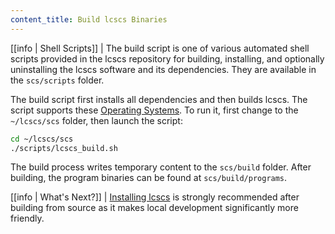 ```yaml
---
content_title: Build lcscs Binaries
---
```


[[info | Shell Scripts]]
| The build script is one of various automated shell scripts provided in the lcscs repository for building, installing, and optionally uninstalling the lcscs software and its dependencies. They are available in the `scs/scripts` folder.

The build script first installs all dependencies and then builds lcscs. The script supports these [Operating Systems](../../index.md#supported-operating-systems). To run it, first change to the `~/lcscs/scs` folder, then launch the script:

```sh
cd ~/lcscs/scs
./scripts/lcscs_build.sh
```

The build process writes temporary content to the `scs/build` folder. After building, the program binaries can be found at `scs/build/programs`.

[[info | What's Next?]]
| [Installing lcscs](03_install-lcscs-binaries.md) is strongly recommended after building from source as it makes local development significantly more friendly.
